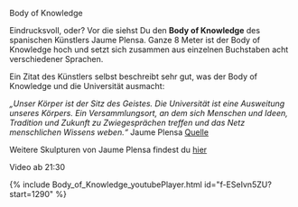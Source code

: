 Body of Knowledge

Eindrucksvoll, oder? Vor die siehst Du den __Body of Knowledge__ des spanischen Künstlers Jaume Plensa. 
Ganze 8 Meter ist der Body of Knowledge hoch und setzt sich zusammen aus einzelnen Buchstaben acht verschiedener Sprachen. 

Ein Zitat des Künstlers selbst beschreibt sehr gut, was der Body of Knowledge und die Universität ausmacht: 

_„Unser Körper ist der Sitz des Geistes. Die Universität ist eine Ausweitung unseres Körpers. 
Ein Versammlungsort, an dem sich Menschen und Ideen, Tradition und Zukunft zu Zwiegesprächen treffen und das Netz menschlichen Wissens weben.“_ 
Jaume Plensa [Quelle](https://www.kunst-im-oeffentlichen-raum-frankfurt.de/de/page28.html?id=433)

Weitere Skulpturen von Jaume Plensa findest du [hier](https://jaumeplensa.com/works-and-projects/sculpture)

Video ab 21:30


{% include Body_of_Knowledge_youtubePlayer.html id="f-ESeIvn5ZU?start=1290" %}

